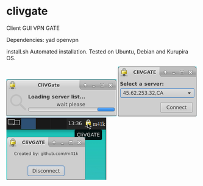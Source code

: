 # clivgate
Client GUI VPN GATE

Dependencies:
yad
openvpn

install.sh
Automated installation. Tested on Ubuntu, Debian and Kurupira OS.

![alt text](https://raw.githubusercontent.com/m41k/clivgate/master/img/clivgate1.png)
![alt text](https://raw.githubusercontent.com/m41k/clivgate/master/img/clivgate2.png)
![alt text](https://raw.githubusercontent.com/m41k/clivgate/master/img/clivgate3.png)
